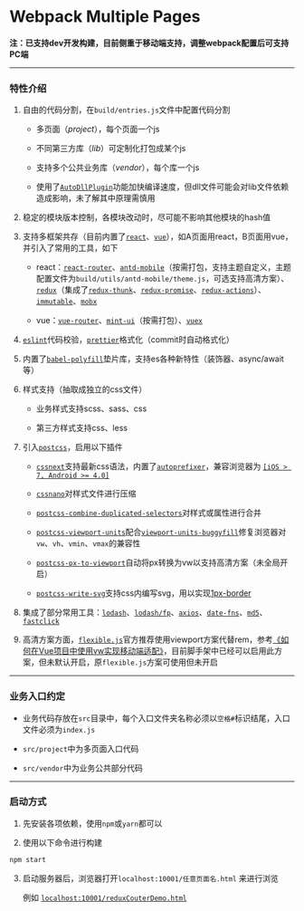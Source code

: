 
# Webpack Multiple Pages

**注：已支持dev开发构建，目前侧重于移动端支持，调整webpack配置后可支持PC端**

- - -

### 特性介绍

1. 自由的代码分割，在`build/entries.js`文件中配置代码分割

	- 多页面（*project*），每个页面一个js

	- 不同第三方库（*lib*）可定制化打包成某个js

	- 支持多个公共业务库（*vendor*），每个库一个js

	- 使用了[`AutoDllPlugin`](https://github.com/asfktz/autodll-webpack-plugin)功能加快编译速度，但dll文件可能会对lib文件依赖造成影响，未了解其中原理需慎用

2. 稳定的模块版本控制，各模块改动时，尽可能不影响其他模块的hash值

3. 支持多框架共存（目前内置了[`react`](https://reactjs.org/)、[`vue`](https://cn.vuejs.org/)），如A页面用react，B页面用vue，并引入了常用的工具，如下

	- react：[`react-router`](https://github.com/ReactTraining/react-router)、[`antd-mobile`](https://github.com/ant-design/ant-design-mobile)（按需打包，支持主题自定义，主题配置文件为`build/utils/antd-mobile/theme.js`，可选支持高清方案）、[`redux`](http://www.redux.org.cn/)（集成了[`redux-thunk`](https://github.com/gaearon/redux-thunk)、[`redux-promise`](https://github.com/redux-utilities/redux-promise)、[`redux-actions`](https://github.com/redux-utilities/redux-actions)）、[`immutable`](http://facebook.github.io/immutable-js/docs/#/)、[`mobx`](http://cn.mobx.js.org/)

	- vue：[`vue-router`](https://router.vuejs.org/zh-cn/)、[`mint-ui`](http://mint-ui.github.io/#!/zh-cn)（按需打包）、[`vuex`](https://vuex.vuejs.org/zh-cn/)

4. [`eslint`](http://eslint.cn/)代码校验，[`prettier`](https://prettier.io/)格式化（commit时自动格式化）

5. 内置了[`babel-polyfill`](https://babeljs.io/docs/usage/polyfill/)垫片库，支持es各种新特性（装饰器、async/await等）

6. 样式支持（抽取成独立的css文件）
	
	- 业务样式支持scss、sass、css
	
	- 第三方样式支持css、less 

7. 引入[`postcss`](https://github.com/postcss/postcss/blob/master/README.cn.md)，启用以下插件

	- [`cssnext`](http://cssnext.io/)支持最新css语法，内置了[`autoprefixer`](https://github.com/postcss/autoprefixer)，兼容浏览器为 [`[iOS > 7, Android >= 4.0]`](https://github.com/ai/browserslist#queries)

	- [`cssnano`](http://cssnano.co/)对样式文件进行压缩

	- [`postcss-combine-duplicated-selectors`](https://github.com/ChristianMurphy/postcss-combine-duplicated-selectors)对样式或属性进行合并

	- [`postcss-viewport-units`](https://github.com/springuper/postcss-viewport-units)配合[`viewport-units-buggyfill`](https://github.com/rodneyrehm/viewport-units-buggyfill)修复浏览器对`vw`、`vh`、`vmin`、`vmax`的兼容性

	- [`postcss-px-to-viewport`](https://github.com/evrone/postcss-px-to-viewport)自动将px转换为vw以支持高清方案（未全局开启）

	- [`postcss-write-svg`](https://github.com/jonathantneal/postcss-write-svg)支持css内编写svg，用以实现[1px-border](https://www.w3cplus.com/css/fix-1px-for-retina.html)

8. 集成了部分常用工具：[`lodash`](https://lodash.com/)、[`lodash/fp`](https://github.com/lodash/lodash/wiki/FP-Guide)、[`axios`](https://github.com/axios/axios)、[`date-fns`](https://date-fns.org/)、[`md5`](https://github.com/pvorb/node-md5)、[`fastclick`](https://github.com/ftlabs/fastclick)

9. 高清方案方面，[`flexible.js`](https://github.com/amfe/lib-flexible)官方推荐使用viewport方案代替rem，参考[《如何在Vue项目中使用vw实现移动端适配》](https://www.w3cplus.com/mobile/vw-layout-in-vue.html)，目前脚手架中已经可以启用此方案，但未默认开启，原`flexible.js`方案可使用但未开启

- - -

### 业务入口约定

- 业务代码存放在`src`目录中，每个入口文件夹名称必须以`空格#`标识结尾，入口文件必须为`index.js`

- `src/project`中为多页面入口代码

- `src/vendor`中为业务公共部分代码

- - -

### 启动方式

1. 先安装各项依赖，使用`npm`或`yarn`都可以

2. 使用以下命令进行构建

```javascript
npm start
```

3. 启动服务器后，浏览器打开`localhost:10001/任意页面名.html` 来进行浏览

	例如 [`localhost:10001/reduxCouterDemo.html`](http://localhost:10001/reduxCouterDemo.html)
